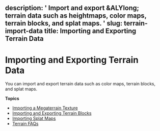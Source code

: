 description: ' Import and export &ALYlong; terrain data such as heightmaps, color
  maps, terrain blocks, and splat maps. '
slug: terrain-import-data
title: Importing and Exporting Terrain Data
---
# Importing and Exporting Terrain Data<a name="terrain-import-data"></a>

You can import and export terrain data such as color maps, terrain blocks, and splat maps\.

**Topics**
+ [Importing a Megaterrain Texture](terrain-import-color-megaterrain.md)
+ [Importing and Exporting Terrain Blocks](terrain-import.md)
+ [Importing Splat Maps](terrain-splat-maps.md)
+ [Terrain FAQs](terrain-troubleshoot.md)
